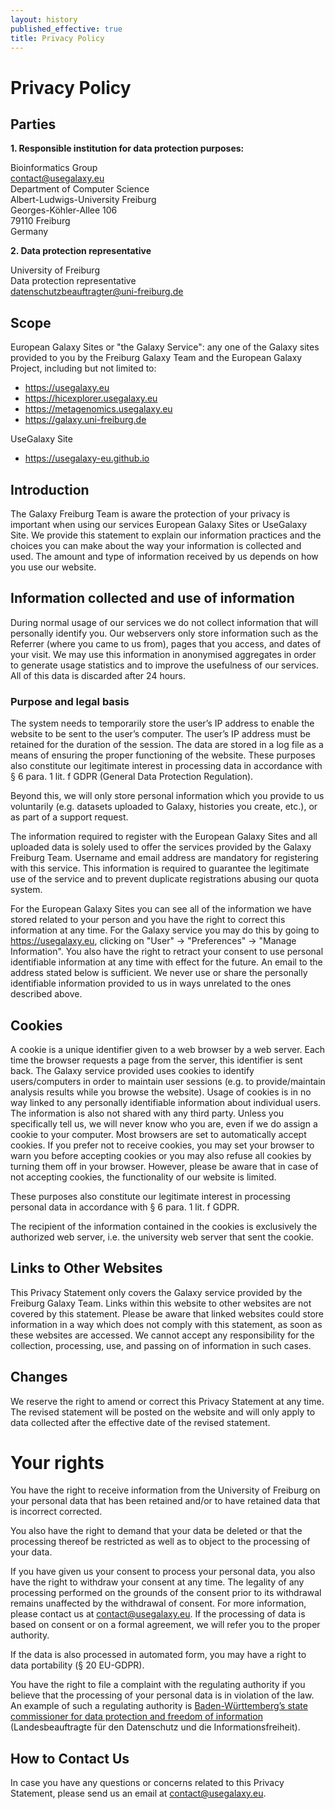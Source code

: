 ```yaml
---
layout: history
published_effective: true
title: Privacy Policy
---
```


# Privacy Policy

## Parties

**1. Responsible institution for data protection purposes:**

Bioinformatics Group  
contact@usegalaxy.eu  
Department of Computer Science  
Albert-Ludwigs-University Freiburg  
Georges-Köhler-Allee 106  
79110 Freiburg  
Germany

**2. Data protection representative**

University of Freiburg  
Data protection representative  
datenschutzbeauftragter@uni-freiburg.de

## Scope

European Galaxy Sites or "the Galaxy Service": any one of the Galaxy sites provided to you by the Freiburg Galaxy Team and the European Galaxy Project, including but not limited to:

<!--This kind of softing the limitation won't work. The scope must be clear and definitive.-->

- https://usegalaxy.eu
- https://hicexplorer.usegalaxy.eu
- https://metagenomics.usegalaxy.eu
- https://galaxy.uni-freiburg.de

UseGalaxy Site

- https://usegalaxy-eu.github.io

<!--There is no data protection related disclaimer on that site.

According the privacy statement GitHub is located in San Francisco. Do we have a *agreement for contract data processing* with GitHub?

It is possible to apply for such an agreement at https://help.github.com/en/github/setting-up-and-managing-organizations-and-teams/entering-a-data-protection-agreement-with-github-for-gdpr-compliance.-->

## Introduction

The Galaxy Freiburg Team is aware the protection of your privacy is important when using our services European Galaxy Sites or UseGalaxy Site. We provide this statement to explain our information practices and the choices you can make about the way your information is collected and used. The amount and type of information received by us depends on how you use our website.

## Information collected and use of information

During normal usage of our services we do not collect information that will personally identify you. Our webservers only store information such as the Referrer (where you came to us from), pages that you access, and dates of your visit. We may use this information in anonymised aggregates in order to generate usage statistics and to improve the usefulness of our services. All of this data is discarded after 24 hours.

<!--Contradiction to assertion that „job execution data“ are stored permanentnly. Note: Jobs do run on completely different systems.-->

<!--Don't you store

-   Access status (requested file transferred, not found, etc.)
-   Browser type and operating system (if sent by the requesting web browser)
-   Web page from which access was obtained (if sent by the requesting web browser)

\
The data in this log file are processed as follows:

-   In individual cases, i.e., reported defects, errors, and security incidents, a manual analysis is conducted.
-->

### Purpose and legal basis

The system needs to temporarily store the user’s IP address to enable the website to be sent to the user’s computer. The user’s IP address must be retained for the duration of the session. The data are stored in a log file as a means of ensuring the proper functioning of the website. <!--In addition, we use the data to optimize the website and guarantee the security of our information technology systems. The IP addresses included in the log entries are not combined with other retained data unless there are actual indications that there has been a disruption of proper operation.--> These purposes also constitute our legitimate interest in processing data in accordance with § 6 para. 1 lit. f GDPR (General Data Protection Regulation).

Beyond this, we will only store personal information which you provide to us voluntarily (e.g. datasets uploaded to Galaxy, histories you create, etc.), or as part of a support request.

The information required to register with the European Galaxy Sites and all uploaded data is solely used to offer the services provided by the Galaxy Freiburg Team. Username and email address are mandatory for registering with this service. This information is required to guarantee the legitimate use of the service and to prevent duplicate registrations abusing our quota system.

For the European Galaxy Sites you can see all of the information we have stored related to your person and you have the right to correct this information at any time. For the Galaxy service you may do this by going to https://usegalaxy.eu, clicking on "User" → "Preferences" → "Manage Information". You also have the right to retract your consent to use personal identifiable information at any time with effect for the future. An email to the address stated below is sufficient. We never use or share the personally identifiable information provided to us in ways unrelated to the ones described above.


<!-- In the case that investigative measures are initiated due to attacks on our information technology system, the data and log files named above may be passed on to state investigative bodies (e.g., police, public prosecutor). The same applies if these bodies or courts direct inquiries at the university and the university is obligated to comply with them. -->

<!--Law enforcement requests came from time to time. I would foresee that.-->


<!-- The data are deleted as soon as they are no longer needed to achieve the purpose for which they were collected. In the case of data collected to make the website available, this is the case at the end of the relevant session. The data retained in log files are deleted after seven days. -->

<!-- Do you have a retention policy? Should be considered, because the deletion of no longer used data is a crucial part of the GDPR-->
## Cookies

A cookie is a unique identifier given to a web browser by a web server. Each time the browser requests a page from the server, this identifier is sent back. The Galaxy service provided uses cookies to identify users/computers in order to maintain user sessions (e.g. to provide/maintain analysis results while you browse the website). Usage of cookies is in no way linked to any personally identifiable information about individual users. The information is also not shared with any third party. Unless you specifically tell us, we will never know who you are, even if we do assign a cookie to your computer. Most browsers are set to automatically accept cookies. If you prefer not to receive cookies, you may set your browser to warn you before accepting cookies or you may also refuse all cookies by turning them off in your browser. However, please be aware that in case of not accepting cookies, the functionality of our website is limited.

<!--a more details description might be needed, see university template-->

These purposes also constitute our legitimate interest in processing personal data in accordance with § 6 para. 1 lit. f GDPR.

The recipient of the information contained in the cookies is exclusively the authorized web server, i.e. the university web server that sent the cookie.

<!--Any regulation of the retention of cookies on server's side?.-->

## Links to Other Websites

This Privacy Statement only covers the Galaxy service provided by the Freiburg Galaxy Team. Links within this website to other websites are not covered by this statement. Please be aware that linked websites could store information in a way which does not comply with this statement, as soon as these websites are accessed. We cannot accept any responsibility for the collection, processing, use, and passing on of information in such cases.

## Changes

We reserve the right to amend or correct this Privacy Statement at any time. The revised statement will be posted on the website and will only apply to data collected after the effective date of the revised statement.

# Your rights

You have the right to receive information from the University of Freiburg on your personal data that has been retained and/or to have retained data that is incorrect corrected.

You also have the right to demand that your data be deleted or that the processing thereof be restricted as well as to object to the processing of your data.

If you have given us your consent to process your personal data, you also have the right to withdraw your consent at any time. The legality of any processing performed on the grounds of the consent prior to its withdrawal remains unaffected by the withdrawal of consent. For more information, please contact us at [contact@usegalaxy.eu](mailto:contact@usegalaxy.eu). If the processing of data is based on consent or on a formal agreement, we will refer you to the proper authority.

If the data is also processed in automated form, you may have a right to data portability (§ 20 EU-GDPR).

<!--Do we have a process of handling such request without too much hassles?-->

You have the right to file a complaint with the regulating authority if you believe that the processing of your personal data is in violation of the law. An example of such a regulating authority is [Baden-Württemberg’s state commissioner for data protection and freedom of information](https://www.baden-wuerttemberg.datenschutz.de/) (Landesbeauftragte für den Datenschutz und die Informationsfreiheit).

## How to Contact Us

In case you have any questions or concerns related to this Privacy Statement, please send us an email at [contact@usegalaxy.eu](mailto:contact@usegalaxy.eu).
